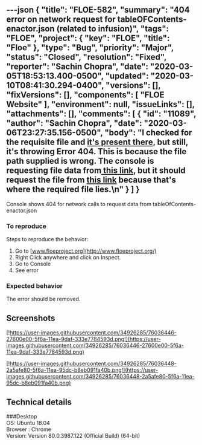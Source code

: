 ---json
{
  "title": "FLOE-582",
  "summary": "404 error on network request for tableOFContents-enactor.json (related to infusion)",
  "tags": "FLOE",
  "project": {
    "key": "FLOE",
    "title": "Floe"
  },
  "type": "Bug",
  "priority": "Major",
  "status": "Closed",
  "resolution": "Fixed",
  "reporter": "Sachin Chopra",
  "date": "2020-03-05T18:53:13.400-0500",
  "updated": "2020-03-10T08:41:30.294-0400",
  "versions": [],
  "fixVersions": [],
  "components": [
    "FLOE Website"
  ],
  "environment": null,
  "issueLinks": [],
  "attachments": [],
  "comments": [
    {
      "id": "11089",
      "author": "Sachin Chopra",
      "date": "2020-03-06T23:27:35.156-0500",
      "body": "I checked for the requisite file and [it's present there](https://github.com/fluid-project/floeproject.org/blob/master/lib/infusion/src/framework/preferences/messages/tableOfContents-enactor.json), but still, it's throwing Error 404. This is because the file path supplied is wrong. The console is requesting file data from[ this link](https://floeproject.org/framework/preferences/messages/tableOfContents-enactor_en.json?_=1583553670350), but it should request the file from [this link](https://floeproject.org/lib/infusion/src/framework/preferences/messages/tableOfContents-enactor_en.json?_=1583553670350) because that's where the required file lies.\n"
    }
  ]
}
---
Console shows 404 for network calls to request data from tableOfContents-enactor.json

### To reproduce

Steps to reproduce the behavior:

1. Go to [www.floeproject.org](http://www.floeproject.org/)
2. Right Click anywhere and click on Inspect.
3. Go to Console
4. See error

### Expected behavior

The error should be removed.

## Screenshots

<!-- media: external https://user-images.githubusercontent.com/34926285/76036446-27600e00-5f6a-11ea-9daf-333e7784593d.png -->

[!https://user-images.githubusercontent.com/34926285/76036446-27600e00-5f6a-11ea-9daf-333e7784593d.png!](https://user-images.githubusercontent.com/34926285/76036446-27600e00-5f6a-11ea-9daf-333e7784593d.png)

<!-- media: external https://user-images.githubusercontent.com/34926285/76036448-2a5afe80-5f6a-11ea-95dc-b8eb091fa40b.png -->

[!https://user-images.githubusercontent.com/34926285/76036448-2a5afe80-5f6a-11ea-95dc-b8eb091fa40b.png!](https://user-images.githubusercontent.com/34926285/76036448-2a5afe80-5f6a-11ea-95dc-b8eb091fa40b.png)

## Technical details

\###Desktop\
OS: Ubuntu 18.04\
Browser : Chrome\
Version: Version 80.0.3987.122 (Official Build) (64-bit)

        